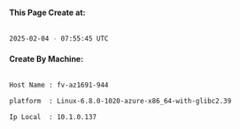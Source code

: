 
   
#### This Page Create at:

```bash

2025-02-04 - 07:55:45 UTC

```

#### Create By Machine:

```bash

Host Name : fv-az1691-944

platform  : Linux-6.8.0-1020-azure-x86_64-with-glibc2.39

Ip Local  : 10.1.0.137

```

